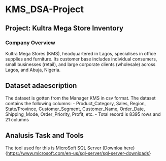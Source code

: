 # KMS_DSA-Project

## Project: Kultra Mega Store Inventory

### Company Overview
  Kultra Mega Stores (KMS), headquartered in Lagos, specialises in office supplies and furniture. Its customer base includes individual consumers, small businesses (retail), and large corporate clients (wholesale) across Lagos, and Abuja, Nigeria.

## Dataset adaescription
  The dataset is gotten from the Manager KMS in csv format. The dataset contains the following columns:
    - Product_Category, Sales, Region, State/Province, Customer_Segment, Customer_Name, Order_Date, Shipping_Mode, Order_Priority, Profit, etc.
    - Total record is 8395 rows and 21 columns

## Analusis Task and Tools
The tool used for this is MicroSoft SQL Server (Downloa here) {https://www.microsoft.com/en-us/sql-server/sql-server-downloads}


